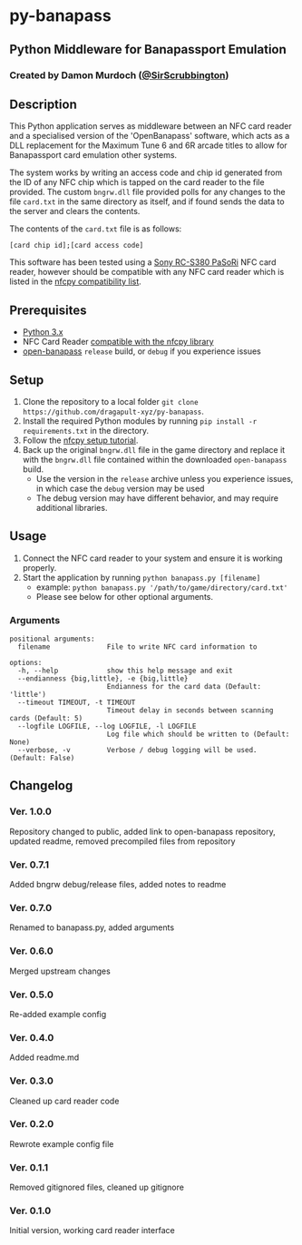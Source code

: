 # py-banapass

## Python Middleware for Banapassport Emulation

### Created by Damon Murdoch ([@SirScrubbington](https://twitter.com/SirScrubbington))

## Description

This Python application serves as middleware between an NFC card
reader and a specialised version of the 'OpenBanapass' software,
which acts as a DLL replacement for the Maximum Tune 6 and 6R
arcade titles to allow for Banapassport card emulation other
systems.

The system works by writing an access code and chip id generated
from the ID of any NFC chip which is tapped on the card reader to
the file provided. The custom `bngrw.dll` file provided polls for
any changes to the file `card.txt` in the same directory as itself,
and if found sends the data to the server and clears the contents.

The contents of the `card.txt` file is as follows:

`[card chip id];[card access code]`

This software has been tested using a [Sony RC-S380 PaSoRi](https://www.amazon.com.au/gp/product/B00VR1WARC/ref=ppx_yo_dt_b_asin_title_o00_s00?ie=UTF8&psc=1) NFC card reader, however should be compatible with any NFC card reader which is listed in the [nfcpy compatibility list](https://nfcpy.readthedocs.io/en/latest/overview.html).

## Prerequisites

- [Python 3.x](https://www.python.org/downloads/)
- NFC Card Reader [compatible with the nfcpy library](https://nfcpy.readthedocs.io/en/latest/overview.html)
- [open-banapass](https://github.com/dragapult-xyz/open-banapass/releases/latest) `release` build, or `debug` if you experience issues

## Setup

1. Clone the repository to a local folder `git clone https://github.com/dragapult-xyz/py-banapass`.
2. Install the required Python modules by running `pip install -r requirements.txt` in the directory.
3. Follow the [nfcpy setup tutorial](https://nfcpy.readthedocs.io/en/latest/topics/get-started.html).
4. Back up the original `bngrw.dll` file in the game directory and replace it with the `bngrw.dll` file contained within the downloaded `open-banapass` build.
   - Use the version in the `release` archive unless you experience issues, in which case the `debug` version may be used
   - The debug version may have different behavior, and may require additional libraries.

## Usage

1. Connect the NFC card reader to your system and ensure it is working properly.
2. Start the application by running `python banapass.py [filename]`
   - example: `python banapass.py '/path/to/game/directory/card.txt'`
   - Please see below for other optional arguments.

### Arguments

```
positional arguments:
  filename              File to write NFC card information to

options:
  -h, --help            show this help message and exit
  --endianness {big,little}, -e {big,little}
                        Endianness for the card data (Default: 'little')
  --timeout TIMEOUT, -t TIMEOUT
                        Timeout delay in seconds between scanning cards (Default: 5)
  --logfile LOGFILE, --log LOGFILE, -l LOGFILE
                        Log file which should be written to (Default: None)
  --verbose, -v         Verbose / debug logging will be used. (Default: False)
```

## Changelog

### Ver. 1.0.0

Repository changed to public, added link to open-banapass repository,
updated readme, removed precompiled files from repository

### Ver. 0.7.1

Added bngrw debug/release files, added notes to readme

### Ver. 0.7.0

Renamed to banapass.py, added arguments

### Ver. 0.6.0

Merged upstream changes

### Ver. 0.5.0

Re-added example config

### Ver. 0.4.0

Added readme.md

### Ver. 0.3.0

Cleaned up card reader code

### Ver. 0.2.0

Rewrote example config file

### Ver. 0.1.1

Removed gitignored files, cleaned up gitignore

### Ver. 0.1.0

Initial version, working card reader interface
